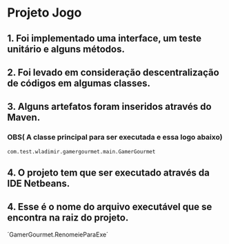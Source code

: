 # Projeto Jogo 

## 1. Foi implementado uma interface, um teste unitário e alguns métodos.
## 2. Foi levado em consideração descentralização de códigos em algumas classes.
## 3. Alguns artefatos foram inseridos através do Maven. 


### OBS( A classe principal para ser executada e essa logo abaixo)

`com.test.wladimir.gamergourmet.main.GamerGourmet`

## 4. O projeto tem que ser executado através da IDE Netbeans.

## 4. Esse é o nome do arquivo executável que se encontra na raiz do projeto.
´GamerGourmet.RenomeieParaExe´
